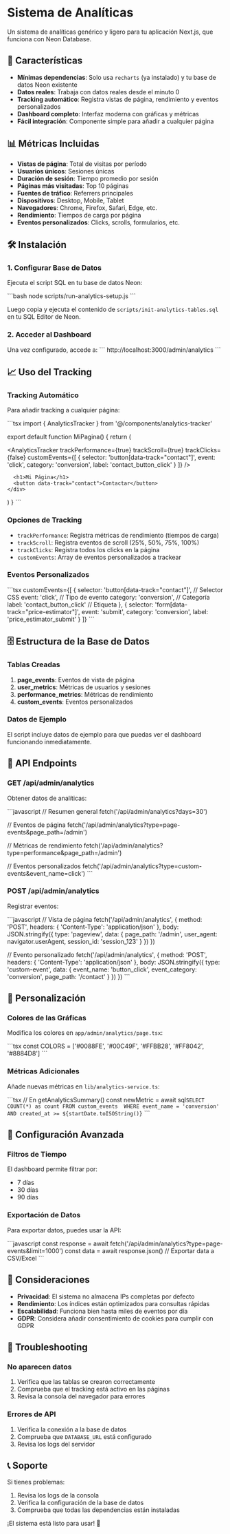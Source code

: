 # Sistema de Analíticas

Un sistema de analíticas genérico y ligero para tu aplicación Next.js, que funciona con Neon Database.

## 🚀 Características

- **Mínimas dependencias**: Solo usa `recharts` (ya instalado) y tu base de datos Neon existente
- **Datos reales**: Trabaja con datos reales desde el minuto 0
- **Tracking automático**: Registra vistas de página, rendimiento y eventos personalizados
- **Dashboard completo**: Interfaz moderna con gráficas y métricas
- **Fácil integración**: Componente simple para añadir a cualquier página

## 📊 Métricas Incluidas

- **Vistas de página**: Total de visitas por período
- **Usuarios únicos**: Sesiones únicas
- **Duración de sesión**: Tiempo promedio por sesión
- **Páginas más visitadas**: Top 10 páginas
- **Fuentes de tráfico**: Referrers principales
- **Dispositivos**: Desktop, Mobile, Tablet
- **Navegadores**: Chrome, Firefox, Safari, Edge, etc.
- **Rendimiento**: Tiempos de carga por página
- **Eventos personalizados**: Clicks, scrolls, formularios, etc.

## 🛠️ Instalación

### 1. Configurar Base de Datos

Ejecuta el script SQL en tu base de datos Neon:

\`\`\`bash
node scripts/run-analytics-setup.js
\`\`\`

Luego copia y ejecuta el contenido de `scripts/init-analytics-tables.sql` en tu SQL Editor de Neon.

### 2. Acceder al Dashboard

Una vez configurado, accede a:
\`\`\`
http://localhost:3000/admin/analytics
\`\`\`

## 📈 Uso del Tracking

### Tracking Automático

Para añadir tracking a cualquier página:

\`\`\`tsx
import { AnalyticsTracker } from '@/components/analytics-tracker'

export default function MiPagina() {
  return (
    <div>
      <AnalyticsTracker 
        trackPerformance={true}
        trackScroll={true}
        trackClicks={false}
        customEvents={[
          {
            selector: 'button[data-track="contact"]',
            event: 'click',
            category: 'conversion',
            label: 'contact_button_click'
          }
        ]}
      />
      
      <h1>Mi Página</h1>
      <button data-track="contact">Contactar</button>
    </div>
  )
}
\`\`\`

### Opciones de Tracking

- `trackPerformance`: Registra métricas de rendimiento (tiempos de carga)
- `trackScroll`: Registra eventos de scroll (25%, 50%, 75%, 100%)
- `trackClicks`: Registra todos los clicks en la página
- `customEvents`: Array de eventos personalizados a trackear

### Eventos Personalizados

\`\`\`tsx
customEvents={[
  {
    selector: 'button[data-track="contact"]', // Selector CSS
    event: 'click',                           // Tipo de evento
    category: 'conversion',                   // Categoría
    label: 'contact_button_click'             // Etiqueta
  },
  {
    selector: 'form[data-track="price-estimator"]',
    event: 'submit',
    category: 'conversion',
    label: 'price_estimator_submit'
  }
]}
\`\`\`

## 🗄️ Estructura de la Base de Datos

### Tablas Creadas

1. **page_events**: Eventos de vista de página
2. **user_metrics**: Métricas de usuarios y sesiones
3. **performance_metrics**: Métricas de rendimiento
4. **custom_events**: Eventos personalizados

### Datos de Ejemplo

El script incluye datos de ejemplo para que puedas ver el dashboard funcionando inmediatamente.

## 📱 API Endpoints

### GET /api/admin/analytics

Obtener datos de analíticas:

\`\`\`javascript
// Resumen general
fetch('/api/admin/analytics?days=30')

// Eventos de página
fetch('/api/admin/analytics?type=page-events&page_path=/admin')

// Métricas de rendimiento
fetch('/api/admin/analytics?type=performance&page_path=/admin')

// Eventos personalizados
fetch('/api/admin/analytics?type=custom-events&event_name=click')
\`\`\`

### POST /api/admin/analytics

Registrar eventos:

\`\`\`javascript
// Vista de página
fetch('/api/admin/analytics', {
  method: 'POST',
  headers: { 'Content-Type': 'application/json' },
  body: JSON.stringify({
    type: 'pageview',
    data: {
      page_path: '/admin',
      user_agent: navigator.userAgent,
      session_id: 'session_123'
    }
  })
})

// Evento personalizado
fetch('/api/admin/analytics', {
  method: 'POST',
  headers: { 'Content-Type': 'application/json' },
  body: JSON.stringify({
    type: 'custom-event',
    data: {
      event_name: 'button_click',
      event_category: 'conversion',
      page_path: '/contact'
    }
  })
})
\`\`\`

## 🎨 Personalización

### Colores de las Gráficas

Modifica los colores en `app/admin/analytics/page.tsx`:

\`\`\`tsx
const COLORS = ['#0088FE', '#00C49F', '#FFBB28', '#FF8042', '#8884D8']
\`\`\`

### Métricas Adicionales

Añade nuevas métricas en `lib/analytics-service.ts`:

\`\`\`tsx
// En getAnalyticsSummary()
const newMetric = await sql`
  SELECT COUNT(*) as count FROM custom_events 
  WHERE event_name = 'conversion' AND created_at >= ${startDate.toISOString()}
`
\`\`\`

## 🔧 Configuración Avanzada

### Filtros de Tiempo

El dashboard permite filtrar por:
- 7 días
- 30 días  
- 90 días

### Exportación de Datos

Para exportar datos, puedes usar la API:

\`\`\`javascript
const response = await fetch('/api/admin/analytics?type=page-events&limit=1000')
const data = await response.json()
// Exportar data a CSV/Excel
\`\`\`

## 🚨 Consideraciones

- **Privacidad**: El sistema no almacena IPs completas por defecto
- **Rendimiento**: Los índices están optimizados para consultas rápidas
- **Escalabilidad**: Funciona bien hasta miles de eventos por día
- **GDPR**: Considera añadir consentimiento de cookies para cumplir con GDPR

## 🐛 Troubleshooting

### No aparecen datos

1. Verifica que las tablas se crearon correctamente
2. Comprueba que el tracking está activo en las páginas
3. Revisa la consola del navegador para errores

### Errores de API

1. Verifica la conexión a la base de datos
2. Comprueba que `DATABASE_URL` está configurado
3. Revisa los logs del servidor

## 📞 Soporte

Si tienes problemas:
1. Revisa los logs de la consola
2. Verifica la configuración de la base de datos
3. Comprueba que todas las dependencias están instaladas

¡El sistema está listo para usar! 🎉
